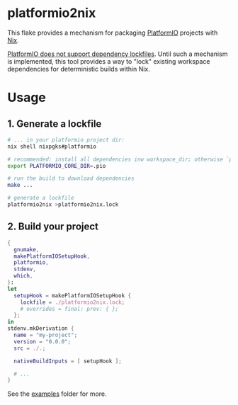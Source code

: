 # platformio2nix

This flake provides a mechanism for packaging
[PlatformIO](https://platformio.org/) projects with [Nix](https://nixos.org/).

[PlatformIO does not support dependency
lockfiles](https://github.com/platformio/platformio-core/issues/4613). Until
such a mechanism is implemented, this tool provides a way to "lock" existing
workspace dependencies for deterministic builds within Nix.

# Usage

## 1. Generate a lockfile

```bash
# ... in your platformio project dir:
nix shell nixpgks#platformio

# recommended: install all dependencies inw workspace_dir; otherwise `platformio2nix` may pull in unneeded dependencies from the global core_dir.
export PLATFORMIO_CORE_DIR=.pio

# run the build to download dependencies
make ...

# generate a lockfile
platformio2nix >platformio2nix.lock
```

## 2. Build your project

```nix
{
  gnumake,
  makePlatformIOSetupHook,
  platformio,
  stdenv,
  which,
}:
let
  setupHook = makePlatformIOSetupHook {
    lockfile = ./platformio2nix.lock;
    # overrides = final: prev: { };
  };
in
stdenv.mkDerivation {
  name = "my-project";
  version = "0.0.0";
  src = ./.;

  nativeBuildInputs = [ setupHook ];

  # ...
}
```

See the [examples](./examples) folder for more.
